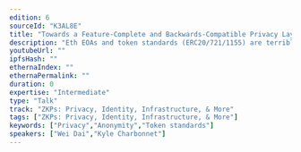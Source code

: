 ```yaml
---
edition: 6
sourceId: "K3AL8E"
title: "Towards a Feature-Complete and Backwards-Compatible Privacy Layer for Ethereum"
description: "Eth EOAs and token standards (ERC20/721/1155) are terrible for end-user privacy. Can we build an alternative to them that preserves the existing functionalities while providing meaningful anonymity and privacy? This talk explores the functionality requirements of Eth user accounts, such as asset use authorization, asset & identity provenance, what privacy means in the areas of DeFi, NFTs, and identity, as well as concrete ways to build such an ecosystem."
youtubeUrl: ""
ipfsHash: ""
ethernaIndex: ""
ethernaPermalink: ""
duration: 0
expertise: "Intermediate"
type: "Talk"
track: "ZKPs: Privacy, Identity, Infrastructure, & More"
tags: ["ZKPs: Privacy, Identity, Infrastructure, & More"]
keywords: ["Privacy","Anonymity","Token standards"]
speakers: ["Wei Dai","Kyle Charbonnet"]
---
```

